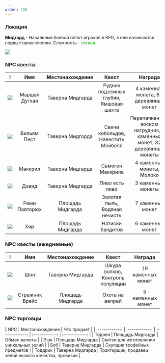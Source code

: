 ```yaml
---
order: 730
---
```


### Локация

**Мидгард** - Начальный боевой оплот игроков в RPG, в ней начинаются первые приключения.
Сложность - <span style="color:rgb(0, 170, 0)">легкая.

![](https://i.imgur.com/x79porX.png)

### NPC квесты

| ! |Имя | Местонахождение| Квест | Награда |
| :------------: | :------------: | :------------: | :------------: | :------------: |
|![](https://i.imgur.com/JUMEirX.png) | Маршал Дугхан | Таверна Мидгарда | Рудник подземных глубин, Ямшовая шахта |4 каменная монета, 64 деревянных монет
|![](https://i.imgur.com/Pua2oBV.png) | Вильям Пест | Таверна Мидгорда | Свечи кобольдов, Навестить Мейбелл | Перепачканный воском нагрудник, 5 каменных монет, 32 деревянные монеты
|![](https://i.imgur.com/mwEUr2V.png) | Маккрил | Таверна Мидгарда | Самогон Маккрила | 4 каменные монеты, Молоко |
|![](https://i.imgur.com/eSXHpPz.png) | Дэвид | Таверна Мидгарда | Пиво есть пиво | 3 каменные монеты
| ![](https://i.imgur.com/lIOtkjr.png)| Реми Повторюх | Площадь Мидгарда | Золотая пыль, Водяная нечисть | 7 каменных монет
| ![](https://i.imgur.com/2mc93oF.png)| Хир | Площадь Мидгарда | Натиски бандитов | 6 каменных монет

### NPC квесты (ежедневные)
| ! | Имя | Местонахождение| Квест | Награда |
| :------------: | :------------: | :------------: | :------------: | :------------: |
|![](https://i.imgur.com/V3U9Vib.png) | Шон | Таверна Мидгарда | Шкура волков, Контроль популяции | 19 каменных монет
| ![](https://i.imgur.com/VrN3Lr4.png)|Стражник Врайс | Площадь Мидгарда | Охота на вепрей | 5 каменных монет

### NPC торговцы
| NPC | Местонахождение | Что продает |
| :------------: | :------------: | :------------: | :------------: | :------------: |
| Торрен | Площадь Мидгарда | Обмен валюты |
| Люк | Площадь Мидгарда | Свитки для изготовления уникальных зелий |
| Боб | Таверна Мидгарда | Скупщик трофейных предметов |
| Тоддрик | Таверна Мидгарда | Трактирщик, продавец зелий низкого качества, провизии |


